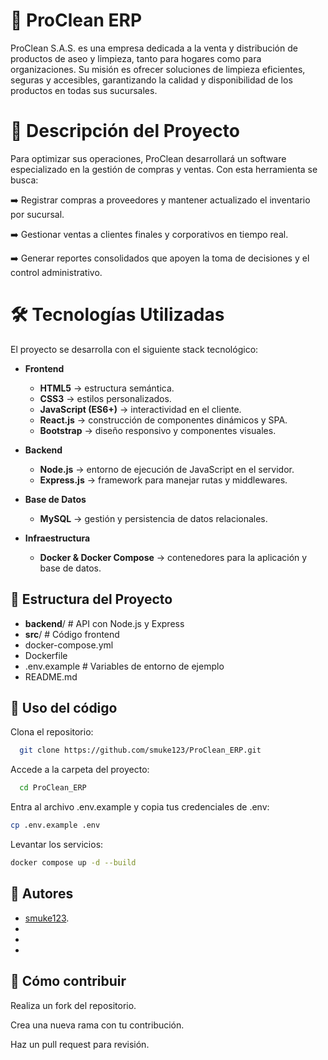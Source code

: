 # 🫧 ProClean ERP

ProClean S.A.S. es una empresa dedicada a la venta y distribución de productos de aseo y limpieza, tanto para hogares como para organizaciones. Su misión es ofrecer soluciones de limpieza eficientes, seguras y accesibles, garantizando la calidad y disponibilidad de los productos en todas sus sucursales.

# 📌 Descripción del Proyecto

Para optimizar sus operaciones, ProClean desarrollará un software especializado en la gestión de compras y ventas. Con esta herramienta se busca:

➡️ Registrar compras a proveedores y mantener actualizado el inventario por sucursal.

➡️ Gestionar ventas a clientes finales y corporativos en tiempo real.

➡️ Generar reportes consolidados que apoyen la toma de decisiones y el control administrativo.

# 🛠️ Tecnologías Utilizadas

El proyecto se desarrolla con el siguiente stack tecnológico:

- **Frontend**

  - **HTML5** → estructura semántica.
  - **CSS3** → estilos personalizados.
  - **JavaScript (ES6+)** → interactividad en el cliente.
  - **React.js** → construcción de componentes dinámicos y SPA.
  - **Bootstrap** → diseño responsivo y componentes visuales.

- **Backend**

  - **Node.js** → entorno de ejecución de JavaScript en el servidor.
  - **Express.js** → framework para manejar rutas y middlewares.

- **Base de Datos**

  - **MySQL** → gestión y persistencia de datos relacionales.

- **Infraestructura**
  - **Docker & Docker Compose** → contenedores para la aplicación y base de datos.

## 📂 Estructura del Proyecto

- **backend**/ # API con Node.js y Express
- **src**/ # Código frontend
- docker-compose.yml
- Dockerfile
- .env.example # Variables de entorno de ejemplo
- README.md

## 🚀 Uso del código

Clona el repositorio:

```bash
  git clone https://github.com/smuke123/ProClean_ERP.git
```

Accede a la carpeta del proyecto:

```bash
  cd ProClean_ERP
```

Entra al archivo .env.example y copia tus credenciales de .env:

```bash
cp .env.example .env
```

Levantar los servicios:

```bash
docker compose up -d --build
```

## 👥 Autores

- [smuke123](https://github.com/smuke123).
-
-
-

## 📩 Cómo contribuir

Realiza un fork del repositorio.

Crea una nueva rama con tu contribución.

Haz un pull request para revisión.
